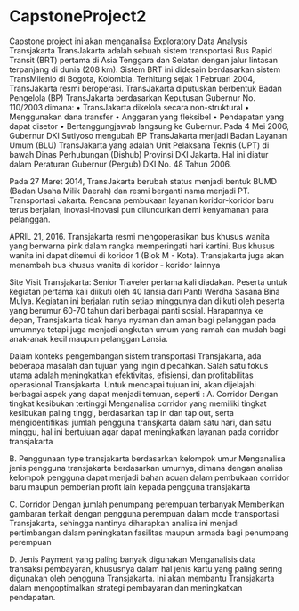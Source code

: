# CapstoneProject2
Capstone project ini akan menganalisa Exploratory Data Analysis Transjakarta
TransJakarta adalah sebuah sistem transportasi Bus Rapid Transit (BRT) pertama di Asia Tenggara dan Selatan dengan jalur lintasan terpanjang di dunia (208 km). Sistem BRT ini didesain berdasarkan sistem TransMilenio di Bogota, Kolombia. Terhitung sejak 1 Februari 2004, TransJakarta resmi beroperasi. TransJakarta diputuskan berbentuk Badan Pengelola (BP) TransJakarta berdasarkan Keputusan Gubernur No. 110/2003 dimana: • TransJakarta dikelola secara non-struktural • Menggunakan dana transfer • Anggaran yang fleksibel • Pendapatan yang dapat disetor • Bertanggungjawab langsung ke Gubernur. Pada 4 Mei 2006, Gubernur DKI Sutiyoso mengubah BP TransJakarta menjadi Badan Layanan Umum (BLU) TransJakarta yang adalah Unit Pelaksana Teknis (UPT) di bawah Dinas Perhubungan (Dishub) Provinsi DKI Jakarta. Hal ini diatur dalam Peraturan Gubernur (Pergub) DKI No. 48 Tahun 2006. 

Pada 27 Maret 2014, TransJakarta berubah status menjadi bentuk BUMD (Badan Usaha Milik Daerah) dan resmi berganti nama menjadi PT. Transportasi Jakarta. Rencana pembukaan layanan koridor-koridor baru terus berjalan, inovasi-inovasi pun diluncurkan demi kenyamanan para pelanggan.<br>

APRIL 21, 2016. Transjakarta resmi mengoperasikan bus khusus wanita yang berwarna pink dalam rangka memperingati hari kartini. Bus khusus wanita ini dapat ditemui di koridor 1 (Blok M - Kota). Transjakarta juga akan menambah bus khusus wanita di koridor - koridor lainnya

Site Visit Transjakarta: Senior Traveler pertama kali diadakan. Peserta untuk kegiatan pertama kali diikuti oleh 40 lansia dari Panti Werdha Sasana Bina Mulya. Kegiatan ini berjalan rutin setiap minggunya dan diikuti oleh peserta yang berumur 60-70 tahun dari berbagai panti sosial. Harapannya ke depan, Transjakarta tidak hanya nyaman dan aman bagi pelanggan pada umumnya tetapi juga menjadi angkutan umum yang ramah dan mudah bagi anak-anak kecil maupun pelanggan Lansia.

Dalam konteks pengembangan sistem transportasi Transjakarta, ada beberapa masalah dan tujuan yang ingin dipecahkan. Salah satu fokus utama adalah meningkatkan efektivitas, efisiensi, dan profitabilitas operasional Transjakarta. Untuk mencapai tujuan ini, akan dijelajahi berbagai aspek yang dapat menjadi temuan, seperti : 
A. Corridor Dengan tingkat kesibukan tertinggi 
Menganalisa corridor yang memiliki tingkat kesibukan paling tinggi, berdasarkan tap in dan tap out, serta mengidentifikasi jumlah pengguna transjkarta dalam satu hari, dan satu minggu, hal ini bertujuan agar dapat meningkatkan layanan pada corridor transjakarta

B. Penggunaan type transjakarta berdasarkan kelompok umur 
Menganalisa jenis pengguna transjakarta berdasarkan umurnya, dimana dengan analisa kelompok pengguna dapat menjadi bahan acuan dalam pembukaan corridor baru maupun pemberian profit lain kepada pengguna transjakarta

C. Corridor Dengan jumlah penumpang perempuan terbanyak
Memberikan gambaran terkait dengan pengguna perempuan dalam mode transportasi Transjakarta, sehingga nantinya diharapkan analisa ini menjadi pertimbangan dalam peningkatan fasilitas maupun armada bagi penumpang perempuan

D. Jenis Payment yang paling banyak digunakan
Menganalisis data transaksi pembayaran, khususnya dalam hal jenis kartu yang paling sering digunakan oleh pengguna Transjakarta. Ini akan membantu Transjakarta dalam mengoptimalkan strategi pembayaran dan meningkatkan pendapatan.
